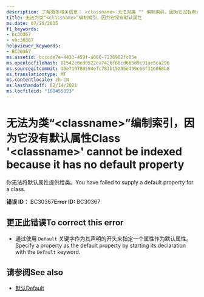 ```yaml
---
description: 了解更多相关信息： <classname> 无法对类 "" 编制索引，因为它没有默认属性
title: 无法为类“<classname>”编制索引，因为它没有默认属性
ms.date: 07/20/2015
f1_keywords:
- bc30367
- vbc30367
helpviewer_keywords:
- BC30367
ms.assetid: bcccde7e-4433-459f-a060-7236902fc05e
ms.openlocfilehash: 81542e6ed0522ea7426f68cd665d9c91ae5ca296
ms.sourcegitcommit: 10e719780594efc781b15295e499c66f316068b8
ms.translationtype: MT
ms.contentlocale: zh-CN
ms.lasthandoff: 02/14/2021
ms.locfileid: "100455023"
---
```

# <a name="class-classname-cannot-be-indexed-because-it-has-no-default-property"></a><span data-ttu-id="4f109-103">无法为类“\<classname>”编制索引，因为它没有默认属性</span><span class="sxs-lookup"><span data-stu-id="4f109-103">Class '\<classname>' cannot be indexed because it has no default property</span></span>

<span data-ttu-id="4f109-104">你无法将默认属性提供给类。</span><span class="sxs-lookup"><span data-stu-id="4f109-104">You have failed to supply a default property for a class.</span></span>  
  
 <span data-ttu-id="4f109-105">**错误 ID：** BC30367</span><span class="sxs-lookup"><span data-stu-id="4f109-105">**Error ID:** BC30367</span></span>  
  
## <a name="to-correct-this-error"></a><span data-ttu-id="4f109-106">更正此错误</span><span class="sxs-lookup"><span data-stu-id="4f109-106">To correct this error</span></span>  
  
- <span data-ttu-id="4f109-107">通过使用 `Default` 关键字作为其声明的开头来指定一个属性作为默认属性。</span><span class="sxs-lookup"><span data-stu-id="4f109-107">Specify a property as the default property by starting its declaration with the `Default` keyword.</span></span>  
  
## <a name="see-also"></a><span data-ttu-id="4f109-108">请参阅</span><span class="sxs-lookup"><span data-stu-id="4f109-108">See also</span></span>

- [<span data-ttu-id="4f109-109">默认</span><span class="sxs-lookup"><span data-stu-id="4f109-109">Default</span></span>](../language-reference/modifiers/default.md)
